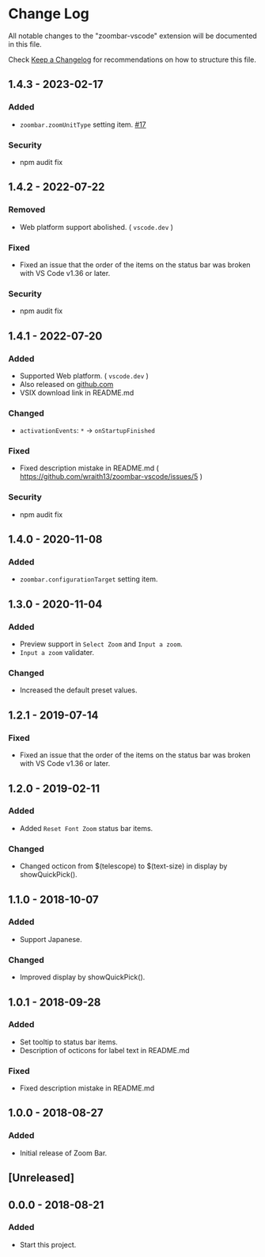 # Change Log

All notable changes to the "zoombar-vscode" extension will be documented in this file.

Check [Keep a Changelog](http://keepachangelog.com/) for recommendations on how to structure this file.

## 1.4.3 - 2023-02-17

### Added

- `zoombar.zoomUnitType` setting item. [#17](https://github.com/wraith13/zoombar-vscode/issues/17)

### Security

- npm audit fix

## 1.4.2 - 2022-07-22

### Removed

- Web platform support abolished. ( `vscode.dev` )

### Fixed

- Fixed an issue that the order of the items on the status bar was broken with VS Code v1.36 or later.

### Security

- npm audit fix

## 1.4.1 - 2022-07-20

### Added

- Supported Web platform. ( `vscode.dev` )
- Also released on [github.com](https://github.com/wraith13/zoombar-vscode/releases)
- VSIX download link in README.md

### Changed

- `activationEvents`: `*` -> `onStartupFinished`

### Fixed

- Fixed description mistake in README.md ( https://github.com/wraith13/zoombar-vscode/issues/5 )

### Security

- npm audit fix

## 1.4.0 - 2020-11-08

### Added

- `zoombar.configurationTarget` setting item.

## 1.3.0 - 2020-11-04

### Added

- Preview support in `Select Zoom` and `Input a zoom`.
- `Input a zoom` validater.

### Changed

- Increased the default preset values.

## 1.2.1 - 2019-07-14

### Fixed

- Fixed an issue that the order of the items on the status bar was broken with VS Code v1.36 or later.

## 1.2.0 - 2019-02-11

### Added

- Added `Reset Font Zoom` status bar items.

### Changed

- Changed octicon from $(telescope) to $(text-size) in display by showQuickPick().

## 1.1.0 - 2018-10-07

### Added

- Support Japanese.

### Changed

- Improved display by showQuickPick().

## 1.0.1 - 2018-09-28

### Added

- Set tooltip to status bar items.
- Description of octicons for label text in README.md

### Fixed

- Fixed description mistake in README.md

## 1.0.0 - 2018-08-27

### Added

- Initial release of Zoom Bar.

## [Unreleased]

## 0.0.0 - 2018-08-21

### Added

- Start this project.

